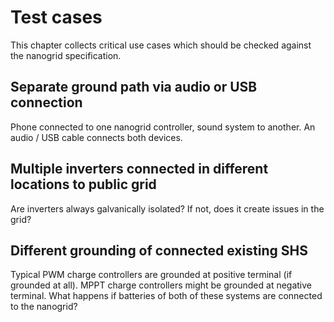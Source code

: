 # Test cases

This chapter collects critical use cases which should be checked against the nanogrid specification.

## Separate ground path via audio or USB connection

Phone connected to one nanogrid controller, sound system to another. An audio / USB cable connects both devices.

## Multiple inverters connected in different locations to public grid

Are inverters always galvanically isolated? If not, does it create issues in the grid?

## Different grounding of connected existing SHS

Typical PWM charge controllers are grounded at positive terminal (if grounded at all). MPPT charge controllers might be grounded at negative terminal. What happens if batteries of both of these systems are connected to the nanogrid?
